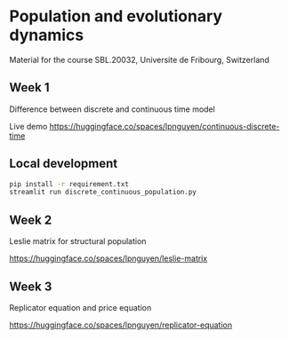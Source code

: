 # Population and evolutionary dynamics
Material for the course SBL.20032, Universite de Fribourg, Switzerland

## Week 1
Difference between discrete and continuous time model

Live demo
https://huggingface.co/spaces/lpnguyen/continuous-discrete-time

## Local development

```bash
pip install -r requirement.txt
streamlit run discrete_continuous_population.py
```

## Week 2
Leslie matrix for structural population

https://huggingface.co/spaces/lpnguyen/leslie-matrix

## Week 3
Replicator equation and price equation

https://huggingface.co/spaces/lpnguyen/replicator-equation
